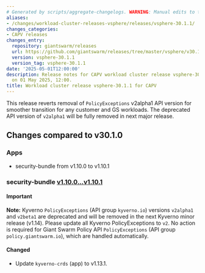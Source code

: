 ```yaml
---
# Generated by scripts/aggregate-changelogs. WARNING: Manual edits to this files will be overwritten.
aliases:
- /changes/workload-cluster-releases-vsphere/releases/vsphere-30.1.1/
changes_categories:
- CAPV releases
changes_entry:
  repository: giantswarm/releases
  url: https://github.com/giantswarm/releases/tree/master/vsphere/v30.1.1
  version: vsphere-30.1.1
  version_tag: vsphere-30.1.1
date: '2025-05-01T12:00:00'
description: Release notes for CAPV workload cluster release vsphere-30.1.1, published
  on 01 May 2025, 12:00.
title: Workload cluster release vsphere-30.1.1 for CAPV
---
```


This release reverts removal of `PolicyExceptions` v2alpha1 API version for smoother transition for any customer and GS workloads. The deprecated API version of `v2alpha1` will be fully removed in next major release.

## Changes compared to v30.1.0

### Apps

- security-bundle from v1.10.0 to v1.10.1

### security-bundle [v1.10.0...v1.10.1](https://github.com/giantswarm/security-bundle/compare/v1.10.0...v1.10.1)

#### Important

**Note:** Kyverno `PolicyExceptions` (API group `kyverno.io`) versions `v2alpha1` and `v2beta1` are deprecated and will be removed in the next Kyverno minor release (v1.14). Please update all Kyverno PolicyExceptions to `v2`. No action is required for Giant Swarm Policy API `PolicyExceptions` (API group `policy.giantswarm.io`), which are handled automatically.

#### Changed

- Update `kyverno-crds` (app) to v1.13.1.
